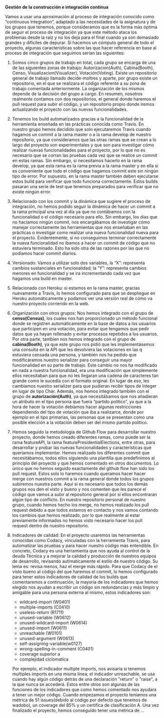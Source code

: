 **Gestión de la construcción e integración continua**

Vamos a usar una aproximación al proceso de integración conocido como “continuous Integration”, adaptado a las necesidades de la asignatura y de los grupos que tenemos, porque consideramos que es la forma más óptima de seguir el proceso de integración
ya que este método ataca los problemas desde la raíz y no los deja para el final cuando ya son 
demasiado grandes y difíciles de depurar.
Si hacemos un cómputo general de todo el proyecto, algunas características sobre las que hacer referencia 
en base al proceso de integración que seguimos serían las siguientes: 

1.  Somos cinco grupos de trabajo en total, cada grupo se encarga de una de las siguientes zonas de trabajo: Autorizacion(Auth), Cabina(Booth), Censo, Visualizacion(Visualizer), Votación(Voting). Existe un repositorio general de trabajo llamado decide-moltres y aparte, por grupo existe un repositorio, en el que se realizara el código referente a su zona de trabajo comentada anteriormente. La organización de los mismos depende de la decisión del grupo a cargo. En resumen, nosotros realmente contamos con dos repositorios, el general donde haremos el pull request para subir el código, y un repositorio propio donde iremos actualizando el proyecto con las nuevas funcionalidades.
2.	Tenemos los build automatizados gracias a la funcionalidad de la herramienta enseñada en las prácticas conocida como Travis. En nuestro grupo hemos decidido que solo ejecutaremos Travis cuando hagamos un commit a la rama master o a la rama develop de nuestro repositorio, ya que consideramos que las otras ramas que se crean a lo largo del proyecto son experimentales y que son para investigar cómo realizar nuevas funcionalidades para el proyecto, por lo que no es necesario que se corran las pruebas cada vez que se realice un commit en estas ramas. Sin embargo, si necesitamos hacerlo en la rama develop, ya que esta rama es la rama previa a la rama master y en ella si es conveniente que todo el código que hagamos commit este sin ningún tipo de error. Por supuesto, en la rama master también deben ejecutarse estos build para verificar que todo funciona correctamente. Estos builds pasaran una serie de test que tenemos preparados para verificar que no existe ningún error. 
3.	Relacionado con los commit y la dinámica que sugiere el proceso de integración, no hemos podido seguir la dinámica de hacer un commit a la rama principal una vez al día ya que no contábamos con la funcionalidad o el código necesario para ello. Sin embargo, los días que no hacíamos ningún commit, nos encargábamos de investigar cómo manejar correctamente las herramientas que nos enseñaban en las prácticas o investigar como realizar una nueva funcionalidad nueva para el proyecto. Evidentemente, si no conseguimos terminar correctamente la nueva funcionalidad no íbamos a hacer un commit de código que no estuviera terminado. Esto ha sido otra de las razones por las que no podíamos hacer commit diarios.
4.  Versionado: Vamos a utilizar solo dos variables, la “X”: representa cambios sustanciales en funcionalidad; la ”Y”: representa cambios menores en funcionalidad y se ira incrementando cada vez que hagamos una build en master.
5.	Relacionado con Heroku: si estamos en la rama master, gracias nuevamente a Travis, lo hemos configurado para que se despliegue en Heroku automáticamente y podamos ver una versión real de cómo va nuestro proyecto corriendo en la web.
6.	Organización con otros grupos: Nos hemos integrado con el grupo de **censo(Census)**, los cuales nos han proporcionado un método funcional donde se registren automáticamente en la base de datos a los usuarios que participen en una votación, para evitar que tengamos que pedir datos que ya hayan rellenado y evitar procesos repetidos a los usuarios.
    Por otra parte, tambien nos hemos integrado con el grupo de **cabina(Booth)**, ya que este grupo nos pidió que les implementásemos una consulta en la API que les devolviera las votaciones en las q estuviera censada una persona, y también nos ha pedido que modificáramos nuestro serializer para conseguir una mayor funcionalidad en su parte de trabajo. Este cambio no nos ha modificado en nada a nuestra funcionalidad, era una modificación que simplemente ellos necesitaban para que no les llegaran una cadena de caracteres tan grande como le sucedía con el formato original. En lugar de eso, les cambiamos nuestro serializer para que pudieran recibir tipos de Integer en lugar de tipo Char. 
    Además, nos hemos integrado también con el grupo de **autorización(Auth)**, ya que necesitábamos que nos añadieran un atributo en el tipo persona que fuera “partido político”, ya que a la hora de hacer la votación debíamos hacer algunas restricciones dependiendo del tipo de votación que iba a realizarce, donde por ejemplo en el tipo primarias, las personas que se presentan como una posible elección a la votación deben ser del mismo partido político.

7.	Hemos seguido la metodología de Github Flow para desarrollar nuestro proyecto, donde hemos creado diferentes ramas, como puede ser la rama featureAPI, la rama featurePresidentialElections, entre otras, para desarrollar y probar las nuevas funcionalidades y características que queríamos implementar. Hemos realizado los diferentes commit que necesitábamos, todos ellos siguiendo una plantilla que predefinimos al principio del proyecto y que hemos comentado en otros documentos. Lo único que no hemos seguido exactamente del github flow han sido los pull request. Estos solo lo haremos cuando queramos hacer hacer merge con nuestros commit a la rama general donde todos los grupos subiremos nuestra parte. Aquí si es necesario que todos los demás grupos nos den el visto y bueno y nos comenten que les parece el código que vamos a subir al repositorio general por si ellos encontraran algún tipo de conflicto. En nuestro repositorio personal de nuestro grupo, cuando hemos hecho los merge, no hemos realizado los pull request debido a que todos estamos en contacto y nos vamos contando los cambios que hemos realizado, por lo que realmente al estar previamente informados no hemos visto necesario hacer los pull request dentro de nuestro repositorio.
8.	Indicadores de calidad: En el proyecto usaremos las herramientas conocidas como Codacy, vinculadas con la herramienta Travis, para automatizar las pruebas y para hacer nuestro código más entendible. 
    En concreto, Codacy es una herramienta que nos ayuda al control de la deuda Técnica y a mejorar la calidad y producción de nuestros equipos de desarrollo, revisando autimaticamente el estilo de nuestro código. Su lema es: revisa menos, haz el merge más rápido. 
    Para que Codacy de el visto bueno al código del que haremos el commit, lo hemos configurado para tener estos indicadores de calidad de los builds que comentaremos a continuación, la mayoría de los indicadores que hemos elegido nos ayudan a escribir un código sin redundancias y más limpio y amigable para una persona externa al mismo, estos indicadores son: 
      -	wildcard-import (W0401)
      -	multiple-imports (C0410)
      -	useless-return (R1711)
      -	unused-variable (W0612)
      -	unused-wildcard-import (W0614)
      -	unused-import (W0611)
      -	unreachable (W0101)
      -	unused-argument (W0613)
      -	self-assigning-variable(w0127)
      -	wrong-spelling-in-comment (C0401)
      -	coverage superior a 
      -	complejidad ciclomatica 
    
    Por ejemplo, el indicador multiple imports, nos avisaría si tenemos multiples imports en una misma línea; el indicador unreachable, se usa cuando hay algún código detrás de una declaración "return" o "raise", a la que nunca se accederá. Estos entre otros son algunas de las funciones de los indicadores que como hemos comentado nos ayudara a tener un mejor código.
    Cuando empezamos el proyecto teníamos una métrica de 51 issues(debido al código por defecto que tenemos de wadobo), un coverage del 85% y un certifica de clasificación A. Una vez finalizado el proyecto, hemos conseguido tener una métrica de …




